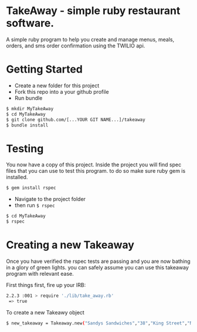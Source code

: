 # TakeAway - simple ruby restaurant software.
 A simple ruby program to help you create and manage menus, meals, orders, and sms order confirmation using the TWILIO api.
# Getting Started
 - Create a new folder for this project
 - Fork this repo into a your github profile
 - Run bundle

 ```sh
$ mkdir MyTakeAway
$ cd MyTakeAway
$ git clone github.com/[...YOUR GIT NAME...]/takeaway
$ bundle install
```
 
# Testing 
You now have a copy of this project. Inside the project you will find spec files that you can use to test this program. to do so make sure ruby gem is installed.
```sh
$ gem install rspec
```
 - Navigate to the project folder
 - then run ```$ rspec ```
 
 ```sh
$ cd MyTakeAway
$ rspec
```
# Creating a new Takeaway

Once you have verified the rspec tests are passing and you are now bathing in a glory of green lights.
you can safely assume you can use this takeaway program with relevant ease.

First things first, fire up your IRB:
```sh $ irb
2.2.3 :001 > require './lib/take_away.rb'
 => true 
```
To create a new Takeawy object
```sh
$ new_takeaway = Takeaway.new("Sandys Sandwiches","38","King Street","NW5 4LQ","+555-666")
```
